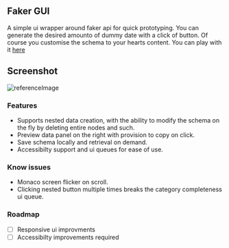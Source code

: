 ## Faker GUI
A simple ui wrapper around faker api for quick prototyping. You can generate the desired amounto of dummy date with a click of button. Of course you customise the schema to your hearts content. You can play with it [here](https://www.rahulpr.dev/playground)

## Screenshot
![referenceImage](https://github.com/Chipsetjunkie/FakerGUI/assets/56236803/f7c1d59f-f073-4bec-9898-54bc49836e49)

### Features
- Supports nested data creation, with the ability to modify the schema on the fly by deleting entire nodes and such.
- Preview data panel on the right with provision to copy on click.
- Save schema locally and retrieval on demand.
- Accessibilty support and ui queues for ease of use.


### Know issues
- Monaco screen flicker on scroll.
- Clicking nested button multiple times breaks the category completeness ui queue.

### Roadmap
- [ ] Responsive ui improvments
- [ ] Accessibilty improvements required
